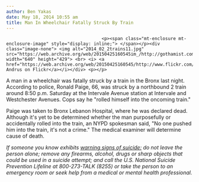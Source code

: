 ```yaml
---
author: Ben Yakas
date: May 18, 2014 10:55 am
title: Man In Wheelchair Fatally Struck By Train 
---
```


	
										<p><span class="mt-enclosure mt-enclosure-image" style="display: inline;"> </span></p><div class="image-none"> <img alt="2014_02_2trains11.jpg" src="https://web.archive.org/web/20150425160545im_/http://gothamist.com/attachments/jen/2014_02_2trains11.jpg" width="640" height="429"> <br> <i> <a href="https://web.archive.org/web/20150425160545/http://www.flickr.com/photos/stephenandrusphotographs/2751029875/">Stephen Andrus on Flickr</a></i></div> <p></p>

<p>A man in a wheelchair was fatally struck by a train in the Bronx last night. According to police, Ronald Paige, 66, was struck by a northbound 2 train around 8:50 p.m. Saturday at the Intervale Avenue station at Intervale and Westchester Avenues. Cops say he &quot;rolled himself into the oncoming train.&quot;</p>

<p>Paige was taken to Bronx Lebanon Hospital, where he was declared dead. Although it&apos;s yet to be determined whether the man purposefully or accidentally rolled into the train, an NYPD spokesman said, &quot;No one pushed him into the train, it&apos;s not a crime.&quot; The medical examiner will determine cause of death.</p>

<p><em>If someone you know exhibits <a href="https://web.archive.org/web/20150425160545/https://www.afsp.org/understanding-suicide/risk-factors-and-warning-signs">warning signs of suicide:</a> do not leave the person alone; remove any firearms, alcohol, drugs or sharp objects that could be used in a suicide attempt; and call the U.S. National Suicide Prevention Lifeline at 800-273-TALK (8255) or take the person to an emergency room or seek help from a medical or mental health professional.</em></p>					
										
									
				